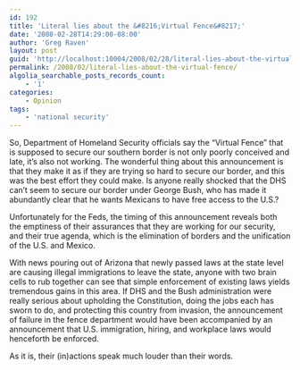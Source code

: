 ```yaml
---
id: 192
title: 'Literal lies about the &#8216;Virtual Fence&#8217;'
date: '2008-02-28T14:29:00-08:00'
author: 'Greg Raven'
layout: post
guid: 'http://localhost:10004/2008/02/28/literal-lies-about-the-virtual-fence/'
permalink: /2008/02/literal-lies-about-the-virtual-fence/
algolia_searchable_posts_records_count:
    - '1'
categories:
    - Opinion
tags:
    - 'national security'
---
```


So, Department of Homeland Security officials say the “Virtual Fence” that is supposed to secure our southern border is not only poorly conceived and late, it’s also not working. The wonderful thing about this announcement is that they make it as if they are trying so hard to secure our border, and this was the best effort they could make. Is anyone really shocked that the DHS can’t seem to secure our border under George Bush, who has made it abundantly clear that he wants Mexicans to have free access to the U.S.?  
  
Unfortunately for the Feds, the timing of this announcement reveals both the emptiness of their assurances that they are working for our security, and their true agenda, which is the elimination of borders and the unification of the U.S. and Mexico.

With news pouring out of Arizona that newly passed laws at the state level are causing illegal immigrations to leave the state, anyone with two brain cells to rub together can see that simple enforcement of existing laws yields tremendous gains in this area. If DHS and the Bush administration were really serious about upholding the Constitution, doing the jobs each has sworn to do, and protecting this country from invasion, the announcement of failure in the fence department would have been accompanied by an announcement that U.S. immigration, hiring, and workplace laws would henceforth be enforced.

As it is, their (in)actions speak much louder than their words.
